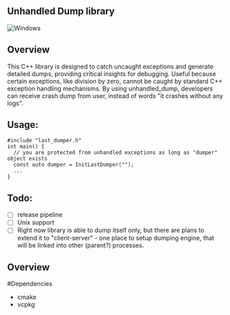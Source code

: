 ## Unhandled Dump library
![Windows](https://img.shields.io/badge/Windows-0078D6?style=for-the-badge&logo=windows&logoColor=white)

## Overview

This C++ library is designed to catch uncaught exceptions and generate detailed dumps, providing critical insights for debugging. Useful because certain exceptions, like division by zero, cannot be caught by standard C++ exception handling mechanisms. By using unhandled_dump, developers can receive crash dump from user, instead of words "it crashes without any logs".

## Usage:

    #include "last_dumper.h"
    int main() {
      // you are protected from unhandled exceptions as long as "dumper" object exists
      const auto dumper = InitLastDumper("");
      ...
    }

## Todo:

 - [ ] release pipeline
 - [ ] Unix support
 - [ ] Right now library is able to dump itself only, but there are plans to extend it to "client-server" - one place to setup dumping engine, that will be linked into other (parent?) processes.
 
## Overview

#Dependencies
- cmake
- vcpkg
